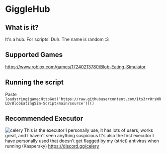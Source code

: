# GiggleHub
## What is it?
It's a hub. For scripts. Duh. The name is random :3

## Supported Games
https://www.roblox.com/games/17240213780/Blob-Eating-Simulator

## Running the script
Paste `loadstring(game:HttpGet('https://raw.githubusercontent.com/Its3rr0rsWRLD/BlobEatingSim-Script/main/source'))()`

## Recommended Executor
![celery](https://github.com/user-attachments/assets/24e073c8-6ea0-43d9-a975-27166e33a5e8)
This is the executor I personally use, it has lots of users, works great, and I haven't seen anything suspicious
It's also the first executor I have personally used that doesn't get flagged by my (strict) antivirus when running (Kaspersky)
https://discord.gg/celery
